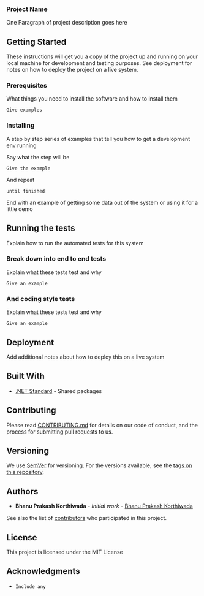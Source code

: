 ### Project Name

One Paragraph of project description goes here

## Getting Started

These instructions will get you a copy of the project up and running on your local machine for development and testing purposes. See deployment for notes on how to deploy the project on a live system.

### Prerequisites

What things you need to install the software and how to install them

```
Give examples
```

### Installing

A step by step series of examples that tell you how to get a development env running

Say what the step will be

```
Give the example
```

And repeat

```
until finished
```

End with an example of getting some data out of the system or using it for a little demo

## Running the tests

Explain how to run the automated tests for this system

### Break down into end to end tests

Explain what these tests test and why

```
Give an example
```

### And coding style tests

Explain what these tests test and why

```
Give an example
```

## Deployment

Add additional notes about how to deploy this on a live system

## Built With

-   [.NET Standard](https://docs.microsoft.com/en-us/dotnet/standard/net-standard) - Shared packages

## Contributing

Please read [CONTRIBUTING.md](CONTRIBUTING.md) for details on our code of conduct, and the process for submitting pull requests to us.

## Versioning

We use [SemVer](http://semver.org/) for versioning. For the versions available, see the [tags on this repository](https://github.com/BhanuKorthiwada/Simplify/tags).

## Authors

-   **Bhanu Prakash Korthiwada** - _Initial work_ - [Bhanu Prakash Korthiwada](https://github.com/BhanuKorthiwada)

See also the list of [contributors](https://github.com/BhanuKorthiwada/Simplify/contributors) who participated in this project.

## License

This project is licensed under the MIT License

## Acknowledgments

-   `Include any`
